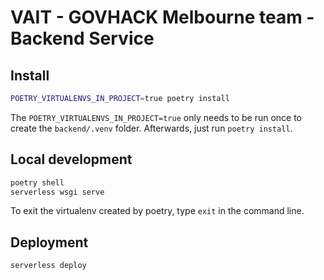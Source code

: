 # VAIT - GOVHACK Melbourne team - Backend Service

## Install

```bash
POETRY_VIRTUALENVS_IN_PROJECT=true poetry install
```

The `POETRY_VIRTUALENVS_IN_PROJECT=true` only needs to be run once to create the `backend/.venv` folder. Afterwards, just run `poetry install`.

## Local development

```bash
poetry shell
serverless wsgi serve
```

To exit the virtualenv created by poetry, type `exit` in the command line.

## Deployment

```bash
serverless deploy
```
